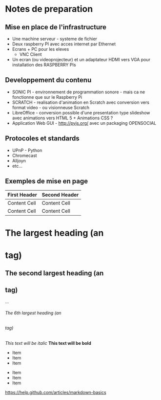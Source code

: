 # Notes de preparation

## Mise en place de l'infrastructure

* Une machine serveur - systeme de fichier
* Deux raspberry PI avec acces internet par Ethernet
* Ecrans + PC pour les eleves
  * VNC Client
* Un ecran (ou videoprojecteur) et un adaptateur HDMI vers VGA pour installation des RASPBERRY PIs 

## Developpement du contenu

* SONIC PI - environnement de programmation sonore - mais ca ne fonctionne que sur le Raspberry Pi
* SCRATCH - realisation d'animation en Scratch avec conversion vers format video - ou visionneuse Scratch
* LibreOffice - conversion possible d'une presentation type slideshow avec animations vers HTML 5 + Animations CSS ?
* Application Web GUI - http://pyjs.org/ avec un packaging OPENSOCIAL

## Protocoles et standards

* UPnP - Python
* Chromecast 
* Alljoyn
* etc...







## Exemples de mise en page

First Header  | Second Header
------------- | -------------
Content Cell  | Content Cell
Content Cell  | Content Cell

# The largest heading (an <h1> tag)
## The second largest heading (an <h2> tag)
…
###### The 6th largest heading (an <h6> tag)

*This text will be italic*
**This text will be bold**


* Item
* Item
* Item

- Item
- Item
- Item


https://help.github.com/articles/markdown-basics
